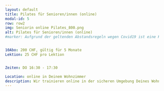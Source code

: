 ```yaml
---
layout: default
title: Pilates für Senioren/innen (online)
modal-id: 5
row: row2
img: Seniorin online Pilates_800.png
alt: Pilates für Senioren/innen (online)
#marker: Aufgrund der geltenden Abstandsregeln wegen Covid19 ist eine Kursdurchführung derzeit leider nicht möglich.


10Abo: 200 CHF, gültig für 5 Monate
Lektion: 25 CHF pro Lektion


Zeiten: DO 16:30 - 17:30

Location: online in Deinem Wohnzimmer
description: Wir trainieren online in der sicheren Umgebung Deines Wohnzimmers. Gemeinsam förndern wir die Mobilität Deiner Wirbelsäule und stärken Deine Tiefenmuskulatur. Das regelmässige Training wirkt sich positiv auf Deine Körperhaltung aus und lindert haltungsbedingte Beschwerden. Ebenso legen wir viel Wert auf die Stärkung Deiner Stabilität und Balance. Sanfte Dehnungen helfen, Deinem Körper wieder zu alter Länge zu verhelfen. Eine Lektion dauert 50 Minuten.  
---
```


